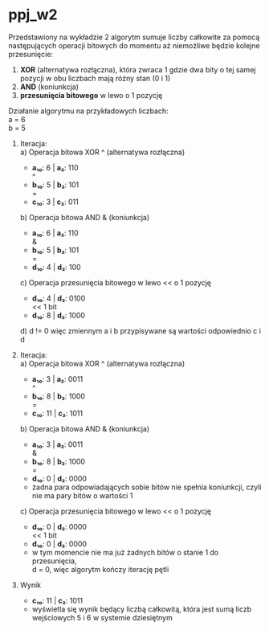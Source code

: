 # ppj_w2
Przedstawiony na wykładzie 2 algorytm sumuje liczby całkowite za pomocą następujących operacji bitowych do momentu aż niemożliwe będzie kolejne przesunięcie:
1. **XOR** (alternatywa rozłączna), która zwraca 1 gdzie dwa bity o tej samej pozycji w obu liczbach mają różny stan (0 i 1)
2. **AND** (koniunkcja)
3. **przesunięcia bitowego** w lewo o 1 pozycję



Działanie algorytmu na przykładowych liczbach:<br>
a = 6<br>
b = 5

1) Iteracja:<br>
   a) Operacja bitowa XOR ^ (alternatywa rozłączna)<br>
    - **a₁₀**: 6 | **a₂**: 110<br>
   ^
    - **b₁₀**: 5 | **b₂**: 101<br>
   =
    - **c₁₀**: 3 | **c₂**: 011<br>

   b) Operacja bitowa AND & (koniunkcja)<br>
    - **a₁₀**: 6 | **a₂**: 110<br>
    &
    - **b₁₀**: 5 | **b₂**: 101<br>
    =
    - **d₁₀**: 4 | **d₂**: 100<br>

   c) Operacja przesunięcia bitowego w lewo << o 1 pozycję<br>
    - **d₁₀**: 4 | **d₂**: 0100<br>
    << 1 bit
    - **d₁₀**: 8 | **d₂**: 1000<br>

   d) d != 0 więc zmiennym a i b przypisywane są wartości odpowiednio c i d<br>

2) Iteracja:<br>
   a) Operacja bitowa XOR ^ (alternatywa rozłączna)<br>
    - **a₁₀**:  3 | **a₂**: 0011<br>
    ^
    - **b₁₀**:  8 | **b₂**: 1000<br>
    =
    - **c₁₀**: 11 | **c₂**: 1011<br>

   b) Operacja bitowa AND & (koniunkcja)<br>
    - **a₁₀**:  3 | **a₂**: 0011<br>
    &
    - **b₁₀**:  8 | **b₂**: 1000<br>
    =
    - **d₁₀**:  0 | **d₂**: 0000<br>
    - żadna para odpowiadających sobie bitów nie spełnia koniunkcji, czyli nie ma pary bitów o wartości 1<br>

   c) Operacja przesunięcia bitowego w lewo << o 1 pozycję<br>
    - **d₁₀**:  0 | **d₂**: 0000<br>
    << 1 bit
    - **d₁₀**:  0 | **d₂**: 0000<br>
    - w tym momencie nie ma już żadnych bitów o stanie 1 do przesunięcia,<br> d = 0, więc algorytm kończy iterację pętli<br>
3) Wynik
    - **c₁₀**: 11 | **c₂**: 1011
    - wyświetla się wynik będący liczbą całkowitą, która jest sumą liczb wejściowych 5 i 6 w systemie dziesiętnym
